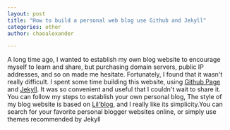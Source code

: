```yaml
---
layout: post
title: "How to build a personal web blog use Github and Jekyll"
categories: other
author: chaoalexander

---
```


A long time ago, I wanted to establish my own blog website to encourage myself to learn and share, but purchasing domain servers, public IP addresses, and so on made me hesitate. Fortunately, I found that it wasn't really difficult. I spent some time building this website, using [Github Page][github page] and [Jekyll][jekyll]. It was so convenient and useful that I couldn't wait to share it. You can follow my steps to establish your own personal blog, The style of my blog website is based on [Lil'blog][lil'log], and I really like its simplicity.You can search for your favorite personal blogger websites online, or simply use themes recommended by Jekyll




[github page]: https://pages.github.com/
[jekyll]: https://jekyllrb.com/docs/
[lil'log]: https://lilianweng.github.io/